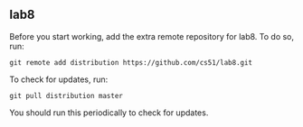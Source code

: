 
## lab8


Before you start working, add the extra remote repository for lab8. To do so, run:

`git remote add distribution https://github.com/cs51/lab8.git`

To check for updates, run:

`git pull distribution master`

You should run this periodically to check for updates.